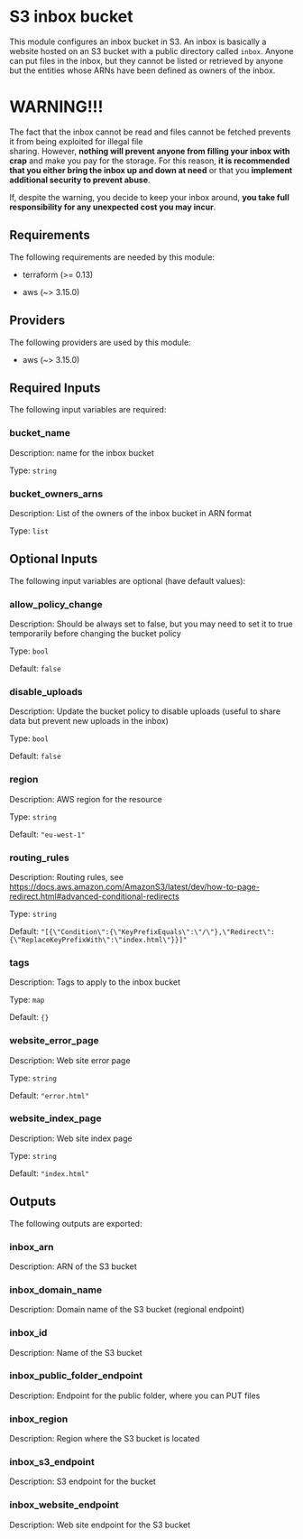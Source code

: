 # S3 inbox bucket

This module configures an inbox bucket in S3. An inbox is basically a website hosted on an S3 bucket with a public directory called `inbox`. Anyone can put files in the inbox, but they cannot be listed or retrieved by anyone but the entities whose ARNs have been defined as owners of the inbox.

# WARNING!!!

The fact that the inbox cannot be read and files cannot be fetched prevents it from being exploited for illegal file  
sharing. However, **nothing will prevent anyone from filling your inbox with crap** and make you pay for the storage. For this reason, **it is recommended that you either bring the inbox up and down at need** or that you **implement additional security to prevent abuse**.

If, despite the warning, you decide to keep your inbox around, **you take full responsibility for any unexpected cost you may incur**.

## Requirements

The following requirements are needed by this module:

- terraform (>= 0.13)

- aws (~> 3.15.0)

## Providers

The following providers are used by this module:

- aws (~> 3.15.0)

## Required Inputs

The following input variables are required:

### bucket_name

Description: name for the inbox bucket

Type: `string`

### bucket_owners_arns

Description: List of the owners of the inbox bucket in ARN format

Type: `list`

## Optional Inputs

The following input variables are optional (have default values):

### allow_policy_change

Description: Should be always set to false, but you may need to set it to true temporarily before changing the bucket policy

Type: `bool`

Default: `false`

### disable_uploads

Description: Update the bucket policy to disable uploads (useful to share data but prevent new uploads in the inbox)

Type: `bool`

Default: `false`

### region

Description: AWS region for the resource

Type: `string`

Default: `"eu-west-1"`

### routing_rules

Description: Routing rules, see https://docs.aws.amazon.com/AmazonS3/latest/dev/how-to-page-redirect.html#advanced-conditional-redirects

Type: `string`

Default: `"[{\"Condition\":{\"KeyPrefixEquals\":\"/\"},\"Redirect\":{\"ReplaceKeyPrefixWith\":\"index.html\"}}]"`

### tags

Description: Tags to apply to the inbox bucket

Type: `map`

Default: `{}`

### website_error_page

Description: Web site error page

Type: `string`

Default: `"error.html"`

### website_index_page

Description: Web site index page

Type: `string`

Default: `"index.html"`

## Outputs

The following outputs are exported:

### inbox_arn

Description: ARN of the S3 bucket

### inbox_domain_name

Description: Domain name of the S3 bucket (regional endpoint)

### inbox_id

Description: Name of the S3 bucket

### inbox_public_folder_endpoint

Description: Endpoint for the public folder, where you can PUT files

### inbox_region

Description: Region where the S3 bucket is located

### inbox_s3_endpoint

Description: S3 endpoint for the bucket

### inbox_website_endpoint

Description: Web site endpoint for the S3 bucket

